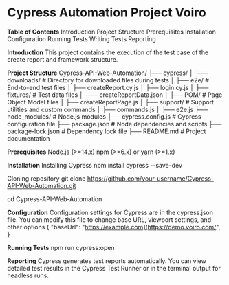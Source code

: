 # Cypress Automation Project Voiro
**Table of Contents**
Introduction
Project Structure
Prerequisites
Installation
Configuration
Running Tests
Writing Tests
Reporting

**Introduction**
This project contains the execution of the test case of the create report and framework structure.

**Project Structure**
Cypress-API-Web-Automation/
├── cypress/
│   ├── downloads/         # Directory for downloaded files during tests
│   ├── e2e/               # End-to-end test files
│       ├── createReport.cy.js
│       ├── login.cy.js
│   ├── fixtures/          # Test data files
│       ├── createReportData.json
│   ├── POM/               # Page Object Model files
│       ├── createReportPage.js
│   ├── support/           # Support utilities and custom commands
│       ├── commands.js
│       ├── e2e.js
├── node_modules/          # Node.js modules
├── cypress.config.js      # Cypress configuration file
├── package.json           # Node dependencies and scripts
├── package-lock.json      # Dependency lock file
├── README.md              # Project documentation

**Prerequisites**
Node.js (>=14.x)
npm (>=6.x) or yarn (>=1.x)

**Installation**
Installing Cypress
npm install cypress --save-dev

Cloning repository 
git clone https://github.com/your-username/Cypress-API-Web-Automation.git

cd Cypress-API-Web-Automation

**Configuration**
Configuration settings for Cypress are in the cypress.json file. You can modify this file to change base URL, viewport settings, and other options
{
  "baseUrl": "https://example.com](https://demo.voiro.com/",
}

**Running Tests**
npm run cypress:open

**Reporting**
Cypress generates test reports automatically. You can view detailed test results in the Cypress Test Runner or in the terminal output for headless runs.


  






